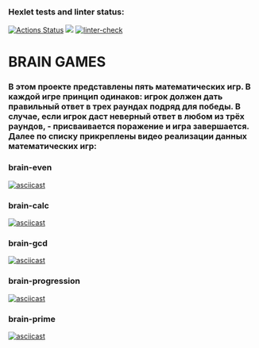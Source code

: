 ### Hexlet tests and linter status:
[![Actions Status](https://github.com/Arrcontender/python-project-lvl1/workflows/hexlet-check/badge.svg)](https://github.com/Arrcontender/python-project-lvl1/actions)
<a href="https://codeclimate.com/github/Arrcontender/python-project-lvl1/maintainability"><img src="https://api.codeclimate.com/v1/badges/77a4af4f94520fbd3150/maintainability" /></a>
[![linter-check](https://github.com/Arrcontender/python-project-lvl1/actions/workflows/linter-check.yml/badge.svg?branch=main)](https://github.com/Arrcontender/python-project-lvl1/actions/workflows/linter-check.yml)


# BRAIN GAMES
### В этом проекте представлены пять математических игр. В каждой игре принцип одинаков: игрок должен дать правильный ответ в трех раундах подряд для победы. В случае, если игрок даст неверный ответ в любом из трёх раундов, - присваивается поражение и игра завершается. Далее по списку прикреплены видео реализации данных математических игр:

### brain-even 
[![asciicast](https://asciinema.org/a/489154.svg)](https://asciinema.org/a/489154)
### brain-calc
[![asciicast](https://asciinema.org/a/489334.svg)](https://asciinema.org/a/489334)
### brain-gcd 
[![asciicast](https://asciinema.org/a/rTBchh0ioDHjZOazpp35vxmxP.svg)](https://asciinema.org/a/rTBchh0ioDHjZOazpp35vxmxP)
### brain-progression 
[![asciicast](https://asciinema.org/a/489993.svg)](https://asciinema.org/a/489993)
### brain-prime
[![asciicast](https://asciinema.org/a/490017.svg)](https://asciinema.org/a/490017)
